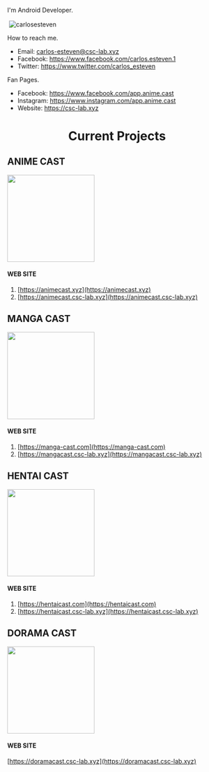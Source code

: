 I'm Android Developer.

<p>&nbsp;<img align="center" src="https://github-readme-stats.vercel.app/api?username=carlosesteven&show_icons=true" alt="carlosesteven" /></p>

How to reach me.
  - Email: carlos-esteven@csc-lab.xyz
  - Facebook: https://www.facebook.com/carlos.esteven.1
  - Twitter: https://www.twitter.com/carlos_esteven
 
Fan Pages.
  - Facebook: https://www.facebook.com/app.anime.cast
  - Instagram: https://www.instagram.com/app.anime.cast
  - Website: https://csc-lab.xyz

<h1 align="center">Current Projects</h1>

## ANIME CAST 

<img src="https://animecast.csc-lab.xyz/img/logo_v3.png"  width="200" height="200">

#### WEB SITE
1. [https://animecast.xyz](https://animecast.xyz)
2. [https://animecast.csc-lab.xyz](https://animecast.csc-lab.xyz)

## MANGA CAST

<img src="https://manga-cast.com/img/logo_v1.png"  width="200" height="200">

#### WEB SITE
1. [https://manga-cast.com](https://manga-cast.com)
2. [https://mangacast.csc-lab.xyz](https://mangacast.csc-lab.xyz)

## HENTAI CAST

<img src="https://hentaicast.com/img/hentai_cast_v2.png"  width="200" height="200">

#### WEB SITE
1. [https://hentaicast.com](https://hentaicast.com)
2. [https://hentaicast.csc-lab.xyz](https://hentaicast.csc-lab.xyz)

## DORAMA CAST

<img src="https://doramacast.csc-lab.xyz/img/logo_v1.png"  width="200" height="200">

#### WEB SITE
[https://doramacast.csc-lab.xyz](https://doramacast.csc-lab.xyz)
